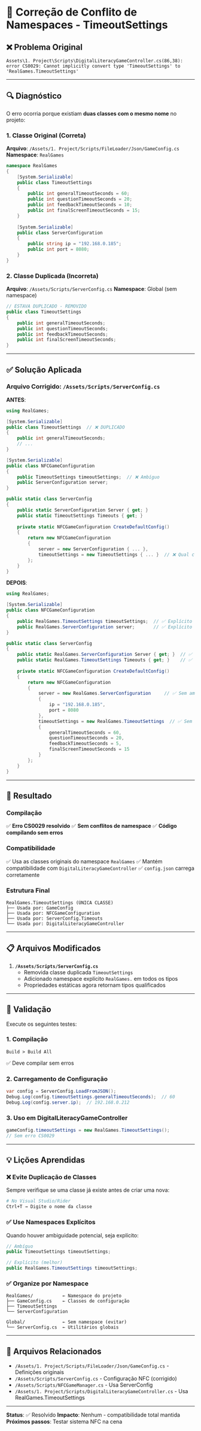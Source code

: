 # 🔧 Correção de Conflito de Namespaces - TimeoutSettings

## ❌ Problema Original

```
Assets\1. Project\Scripts\DigitalLiteracyGameController.cs(86,38): 
error CS0029: Cannot implicitly convert type 'TimeoutSettings' to 'RealGames.TimeoutSettings'
```

---

## 🔍 Diagnóstico

O erro ocorria porque existiam **duas classes com o mesmo nome** no projeto:

### 1. Classe Original (Correta)
**Arquivo**: `/Assets/1. Project/Scripts/FileLoader/Json/GameConfig.cs`
**Namespace**: `RealGames`

```csharp
namespace RealGames
{
    [System.Serializable]
    public class TimeoutSettings
    {
        public int generalTimeoutSeconds = 60;
        public int questionTimeoutSeconds = 20;
        public int feedbackTimeoutSeconds = 10;
        public int finalScreenTimeoutSeconds = 15;
    }
    
    [System.Serializable]
    public class ServerConfiguration
    {
        public string ip = "192.168.0.185";
        public int port = 8080;
    }
}
```

### 2. Classe Duplicada (Incorreta)
**Arquivo**: `/Assets/Scripts/ServerConfig.cs`
**Namespace**: Global (sem namespace)

```csharp
// ESTAVA DUPLICADO - REMOVIDO
public class TimeoutSettings
{
    public int generalTimeoutSeconds;
    public int questionTimeoutSeconds;
    public int feedbackTimeoutSeconds;
    public int finalScreenTimeoutSeconds;
}
```

---

## ✅ Solução Aplicada

### Arquivo Corrigido: `/Assets/Scripts/ServerConfig.cs`

**ANTES**:
```csharp
using RealGames;

[System.Serializable]
public class TimeoutSettings  // ❌ DUPLICADO
{
    public int generalTimeoutSeconds;
    // ...
}

[System.Serializable]
public class NFCGameConfiguration
{
    public TimeoutSettings timeoutSettings;  // ❌ Ambíguo
    public ServerConfiguration server;
}

public static class ServerConfig
{
    public static ServerConfiguration Server { get; }
    public static TimeoutSettings Timeouts { get; }
    
    private static NFCGameConfiguration CreateDefaultConfig()
    {
        return new NFCGameConfiguration
        {
            server = new ServerConfiguration { ... },
            timeoutSettings = new TimeoutSettings { ... }  // ❌ Qual classe?
        };
    }
}
```

**DEPOIS**:
```csharp
using RealGames;

[System.Serializable]
public class NFCGameConfiguration
{
    public RealGames.TimeoutSettings timeoutSettings;  // ✅ Explícito
    public RealGames.ServerConfiguration server;       // ✅ Explícito
}

public static class ServerConfig
{
    public static RealGames.ServerConfiguration Server { get; }  // ✅ Explícito
    public static RealGames.TimeoutSettings Timeouts { get; }    // ✅ Explícito
    
    private static NFCGameConfiguration CreateDefaultConfig()
    {
        return new NFCGameConfiguration
        {
            server = new RealGames.ServerConfiguration     // ✅ Sem ambiguidade
            {
                ip = "192.168.0.185",
                port = 8080
            },
            timeoutSettings = new RealGames.TimeoutSettings  // ✅ Sem ambiguidade
            {
                generalTimeoutSeconds = 60,
                questionTimeoutSeconds = 20,
                feedbackTimeoutSeconds = 5,
                finalScreenTimeoutSeconds = 15
            }
        };
    }
}
```

---

## 🎯 Resultado

### Compilação
✅ **Erro CS0029 resolvido**
✅ **Sem conflitos de namespace**
✅ **Código compilando sem erros**

### Compatibilidade
✅ Usa as classes originais do namespace `RealGames`
✅ Mantém compatibilidade com `DigitalLiteracyGameController`
✅ `config.json` carrega corretamente

### Estrutura Final
```
RealGames.TimeoutSettings (ÚNICA CLASSE)
├── Usada por: GameConfig
├── Usada por: NFCGameConfiguration
├── Usada por: ServerConfig.Timeouts
└── Usada por: DigitalLiteracyGameController
```

---

## 📋 Arquivos Modificados

1. **`/Assets/Scripts/ServerConfig.cs`**
   - Removida classe duplicada `TimeoutSettings`
   - Adicionado namespace explícito `RealGames.` em todos os tipos
   - Propriedades estáticas agora retornam tipos qualificados

---

## 🧪 Validação

Execute os seguintes testes:

### 1. Compilação
```
Build > Build All
```
✅ Deve compilar sem erros

### 2. Carregamento de Configuração
```csharp
var config = ServerConfig.LoadFromJSON();
Debug.Log(config.timeoutSettings.generalTimeoutSeconds);  // 60
Debug.Log(config.server.ip);  // 192.168.0.212
```

### 3. Uso em DigitalLiteracyGameController
```csharp
gameConfig.timeoutSettings = new RealGames.TimeoutSettings();
// Sem erro CS0029
```

---

## 💡 Lições Aprendidas

### ❌ Evite Duplicação de Classes
Sempre verifique se uma classe já existe antes de criar uma nova:
```bash
# No Visual Studio/Rider
Ctrl+T → Digite o nome da classe
```

### ✅ Use Namespaces Explícitos
Quando houver ambiguidade potencial, seja explícito:
```csharp
// Ambíguo
public TimeoutSettings timeoutSettings;

// Explícito (melhor)
public RealGames.TimeoutSettings timeoutSettings;
```

### ✅ Organize por Namespace
```
RealGames/           ← Namespace do projeto
├── GameConfig.cs    ← Classes de configuração
├── TimeoutSettings
└── ServerConfiguration

Global/              ← Sem namespace (evitar)
└── ServerConfig.cs  ← Utilitários globais
```

---

## 🔗 Arquivos Relacionados

- `/Assets/1. Project/Scripts/FileLoader/Json/GameConfig.cs` - Definições originais
- `/Assets/Scripts/ServerConfig.cs` - Configuração NFC (corrigido)
- `/Assets/Scripts/NFCGameManager.cs` - Usa ServerConfig
- `/Assets/1. Project/Scripts/DigitalLiteracyGameController.cs` - Usa RealGames.TimeoutSettings

---

**Status**: ✅ Resolvido
**Impacto**: Nenhum - compatibilidade total mantida
**Próximos passos**: Testar sistema NFC na cena
